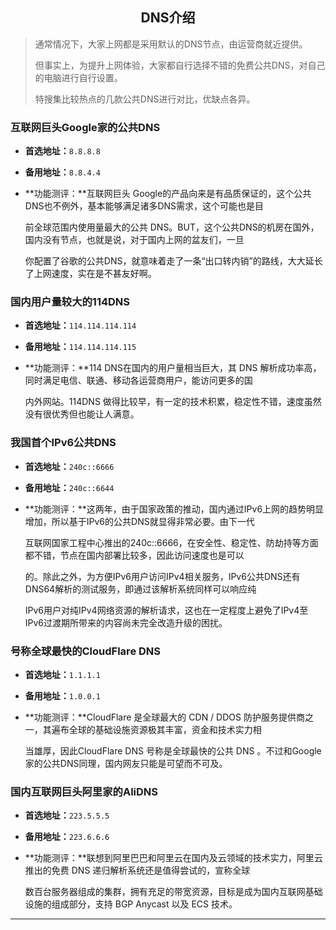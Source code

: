 <h2 align="center">DNS介绍</h2>



> 通常情况下，大家上网都是采用默认的DNS节点，由运营商就近提供。
>
> 但事实上，为提升上网体验，大家都自行选择不错的免费公共DNS，对自己的电脑进行自行设置。
>
> 特搜集比较热点的几款公共DNS进行对比，优缺点各异。

### 互联网巨头Google家的公共DNS

- **首选地址：**`8.8.8.8`

- **备用地址：**`8.8.4.4`

- **功能测评：**互联网巨头 Google的产品向来是有品质保证的，这个公共DNS也不例外，基本能够满足诸多DNS需求，这个可能也是目

  前全球范围内使用量最大的公共 DNS。BUT，这个公共DNS的机房在国外，国内没有节点，也就是说，对于国内上网的盆友们，一旦

  你配置了谷歌的公共DNS，就意味着走了一条“出口转内销”的路线，大大延长了上网速度，实在是不甚友好啊。



### 国内用户量较大的114DNS

- **首选地址：**`114.114.114.114`

- **备用地址：**`114.114.114.115`

- **功能测评：**114 DNS在国内的用户量相当巨大，其 DNS 解析成功率高，同时满足电信、联通、移动各运营商用户，能访问更多的国

  内外网站。114DNS 做得比较早，有一定的技术积累，稳定性不错，速度虽然没有很优秀但也能让人满意。



### 我国首个IPv6公共DNS

- **首选地址：**`240c::6666`

- **备用地址：**`240c::6644`

- **功能测评：**这两年，由于国家政策的推动，国内通过IPv6上网的趋势明显增加，所以基于IPv6的公共DNS就显得非常必要。由下一代

  互联网国家工程中心推出的240c::6666，在安全性、稳定性、防劫持等方面都不错，节点在国内部署比较多，因此访问速度也是可以

  的。除此之外，为方便IPv6用户访问IPv4相关服务，IPv6公共DNS还有DNS64解析的测试服务，即通过该解析系统同样可以响应纯

  IPv6用户对纯IPv4网络资源的解析请求，这也在一定程度上避免了IPv4至IPv6过渡期所带来的内容尚未完全改造升级的困扰。



### 号称全球最快的CloudFlare DNS

- **首选地址：**`1.1.1.1`

- **备用地址：**`1.0.0.1`

- **功能测评：**CloudFlare 是全球最大的 CDN / DDOS 防护服务提供商之一，其遍布全球的基础设施资源极其丰富，资金和技术实力相

  当雄厚，因此CloudFlare DNS 号称是全球最快的公共 DNS 。不过和Google家的公共DNS同理，国内网友只能是可望而不可及。



### 国内互联网巨头阿里家的AliDNS

- **首选地址：**`223.5.5.5`

- **备用地址：**`223.6.6.6`

- **功能测评：**联想到阿里巴巴和阿里云在国内及云领域的技术实力，阿里云推出的免费 DNS 递归解析系统还是值得尝试的，宣称全球

  数百台服务器组成的集群，拥有充足的带宽资源，目标是成为国内互联网基础设施的组成部分，支持 BGP Anycast 以及 ECS 技术。



---



